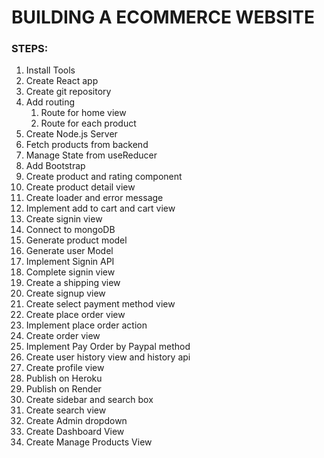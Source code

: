 # BUILDING A ECOMMERCE WEBSITE

### STEPS:

1. Install Tools
2. Create React app
3. Create git repository
4. Add routing
   1. Route for home view
   2. Route for each product
5. Create Node.js Server
6. Fetch products from backend
7. Manage State from useReducer
8. Add Bootstrap
9. Create product and rating component
10. Create product detail view
11. Create loader and error message
12. Implement add to cart and cart view
13. Create signin view
14. Connect to mongoDB
15. Generate product model
16. Generate user Model
17. Implement Signin API
18. Complete signin view
19. Create a shipping view
20. Create signup view
21. Create select payment method view
22. Create place order view
23. Implement place order action
24. Create order view
25. Implement Pay Order by Paypal method
26. Create user history view and history api
27. Create profile view
28. Publish on Heroku
29. Publish on Render
30. Create sidebar and search box
31. Create search view
32. Create Admin dropdown
33. Create Dashboard View
34. Create Manage Products View
